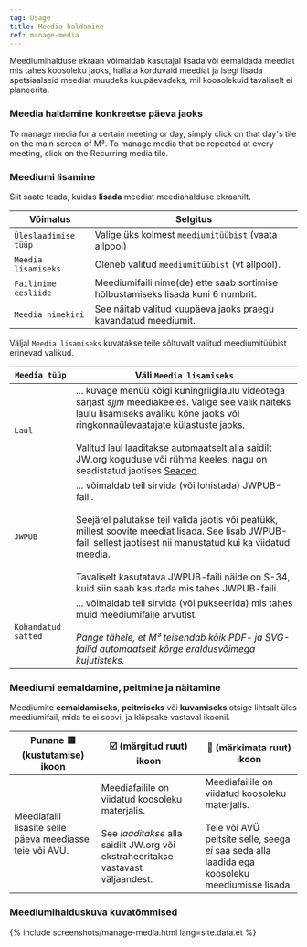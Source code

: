 ```yaml
---
tag: Usage
title: Meedia haldamine
ref: manage-media
---
```


Meediumihalduse ekraan võimaldab kasutajal lisada või eemaldada meediat mis tahes koosoleku jaoks, hallata korduvaid meediat ja isegi lisada spetsiaalseid meediat muudeks kuupäevadeks, mil koosolekuid tavaliselt ei planeerita.

### Meedia haldamine konkreetse päeva jaoks

To manage media for a certain meeting or day, simply click on that day's tile on the main screen of M³. To manage media that be repeated at every meeting, click on the Recurring media tile.

### Meediumi lisamine

Siit saate teada, kuidas **lisada** meediat meediahalduse ekraanilt.

| Võimalus             | Selgitus                                                                         |
| -------------------- | -------------------------------------------------------------------------------- |
| `Üleslaadimise tüüp` | Valige üks kolmest `meediumitüübist` (vaata allpool)                             |
| `Meedia lisamiseks`  | Oleneb valitud `meediumitüübist` (vt allpool).                                   |
| `Failinime eesliide` | Meediumifaili nime(de) ette saab sortimise hõlbustamiseks lisada kuni 6 numbrit. |
| `Meedia nimekiri`    | See näitab valitud kuupäeva jaoks praegu kavandatud meediumit.                   |

Väljal `Meedia lisamiseks` kuvatakse teile sõltuvalt valitud meediumitüübist erinevad valikud.

| `Meedia tüüp` | Väli `Meedia lisamiseks` |
| ------------ | ------------------------ |
| `Laul` | ... kuvage menüü kõigi kuningriigilaulu videotega sarjast *sjjm* meediakeeles. Valige see valik näiteks laulu lisamiseks avaliku kõne jaoks või ringkonnaülevaatajate külastuste jaoks. <br><br> Valitud laul laaditakse automaatselt alla saidilt JW.org koguduse või rühma keeles, nagu on seadistatud jaotises [Seaded]({{page.lang}}/#configuration). |
| `JWPUB` | ... võimaldab teil sirvida (või lohistada) JWPUB-faili. <br><br> Seejärel palutakse teil valida jaotis või peatükk, millest soovite meediat lisada. See lisab JWPUB-faili sellest jaotisest nii manustatud kui ka viidatud meedia. <br><br> Tavaliselt kasutatava JWPUB-faili näide on S-34, kuid siin saab kasutada mis tahes JWPUB-faili. |
| `Kohandatud sätted` | ... võimaldab teil sirvida (või pukseerida) mis tahes muid meediumifaile arvutist. <br><br> *Pange tähele, et M³ teisendab kõik PDF- ja SVG-failid automaatselt kõrge eraldusvõimega kujutisteks.* |

### Meediumi eemaldamine, peitmine ja näitamine

Meediumite **eemaldamiseks**, **peitmiseks** või **kuvamiseks** otsige lihtsalt üles meediumifail, mida te ei soovi, ja klõpsake vastaval ikoonil.

| Punane 🟥 (kustutamise) ikoon | ☑️ (märgitud ruut) ikoon | 🔲 (märkimata ruut) ikoon |
| ---------------------- | --------------------------- | ------------------------------ |
| Meediafaili lisasite selle päeva meediasse teie või AVÜ. | Meediafailile on viidatud koosoleku materjalis. <br><br> See *laaditakse* alla saidilt JW.org või ekstraheeritakse vastavast väljaandest. | Meediafailile on viidatud koosoleku materjalis. <br><br> Teie või AVÜ peitsite selle, seega *ei* saa seda alla laadida ega koosoleku meediumisse lisada. |

### Meediumihalduskuva kuvatõmmised

{% include screenshots/manage-media.html lang=site.data.et %}
